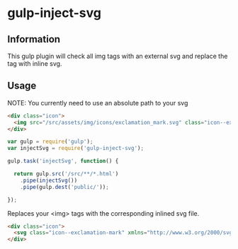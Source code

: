 gulp-inject-svg
===========

## Information

This gulp plugin will check all img tags with an external svg and replace the tag with inline svg.

## Usage

NOTE: You currently need to use an absolute path to your svg

```html
<div class="icon">
  <img src="/src/assets/img/icons/exclamation_mark.svg" class="icon--exclamation-mark">
</div>
```

```javascript
var gulp = require('gulp');
var injectSvg = require('gulp-inject-svg');

gulp.task('injectSvg', function() {

  return gulp.src('/src/**/*.html')
    .pipe(injectSvg())
    .pipe(gulp.dest('public/'));

});

```

Replaces your &lt;img&gt; tags with the corresponding inlined svg file.

```html
<div class="icon">
  <svg class="icon--exclamation-mark" xmlns="http://www.w3.org/2000/svg" viewbox="0 0 32 32"><ellipse class="st0" cx="16" cy="22.9" rx="2.3" ry="2.3"/><path class="st0" d="M18.6 9.8l-1.1 7.7c0 .4-.2.8-.6 1-.3.2-.6.3-.9.3h-.2c-.7-.1-1.2-.7-1.3-1.4l-1.1-7.6c-.2-1.5.8-2.8 2.3-3 1.4-.2 2.7.9 2.9 2.3v.7z"/></svg>
</div>
```
